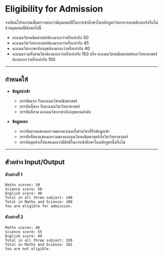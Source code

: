 # Eligibility for Admission
จงเขียนโปรแกรมเพื่อตรวจสอบว่ามีคุณสมบัติในการเข้าศึกษาในหลักสูตรวิทยาการคอมพิวเตอร์หรือไม่ ด้วยคุณสมบัติดังต่อไปนี้

* คะแนนวิชาคณิตศาสตร์ต้องมากกว่าหรือเท่ากับ 50
* คะแนนวิชาวิทยาศาสตร์ต้องมากกว่าหรือเท่ากับ 45
* คะแนนวิชาภาษาอังกฤษต้องมากกว่าหรือเท่ากับ 40
* คะแนนรวมทั้งสามวิชาต้องมากกว่าหรือเท่ากับ 150 หรือ คะแนนวิชาคณิตศาสตร์และวิทยาศาสตร์ต้องมากกว่าหรือเท่ากับ 100
---
## กำหนดให้
* **ข้อมูลนำเข้า**
    * บรรทัดแรก รับคะแนนวิชาคณิตศาสตร์
    * บรรทัดที่สอง รับคะแนนวิชาวิทยาศาสตร์
    * บรรทัดที่สาม คะแนนวิชาภาษาอังกฤษตามลำดับ
    
* **ข้อมูลออก** 
    * บรรทัดแรกแสดงผลรวมของคะแนนทั้งสามวิชาที่รับข้อมูลเข้า   
    * บรรทัดที่สองแสดงผลรวมของคะแนนวิชาคณิตศาสตร์กับวิชาวิทยาศาสตร์ 
    * บรรทัดสุดท้ายให้แสดงผลว่ามีสิทธิในการเข้าศึกษาในหลักสูตรนี้หรือไม่
---
## ตัวอย่าง Input/Output

#### **ตัวอย่างที่ 1**
```
Maths scores: 50
Science score: 50
English score: 40
Total in all three subject: 140
Total in Maths and Science: 100
You are eligible for admission.
```
#### **ตัวอย่างที่ 2**
```
Maths scores: 46
Science score: 55
English score: 49
Total in all three subject: 150
Total in Maths and Science: 101
You are not eligible.
```
